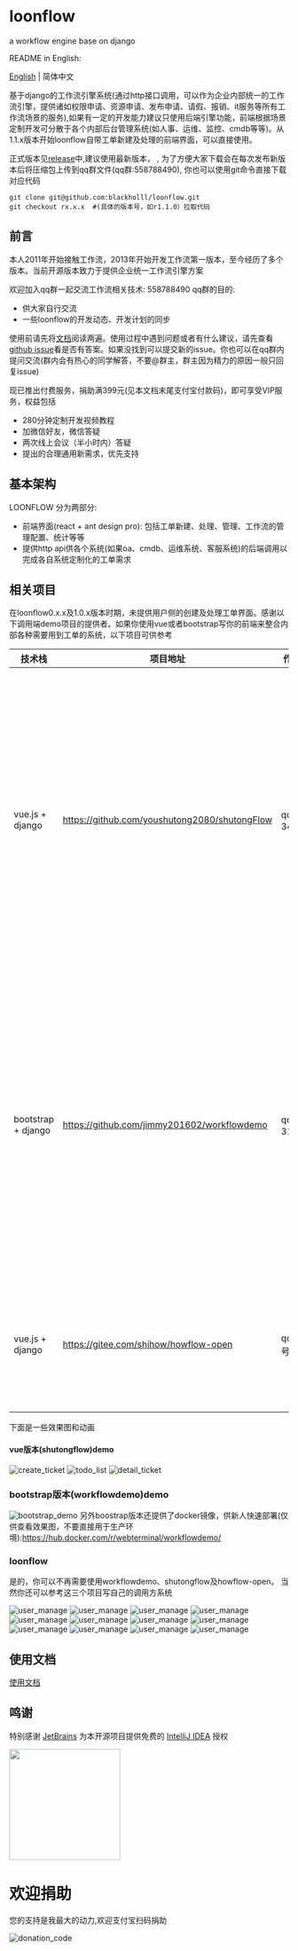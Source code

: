 # loonflow
a workflow engine base on django

README in English: 

[English](./README_en.md) | 简体中文

基于django的工作流引擎系统(通过http接口调用，可以作为企业内部统一的工作流引擎，提供诸如权限申请、资源申请、发布申请、请假、报销、it服务等所有工作流场景的服务),如果有一定的开发能力建议只使用后端引擎功能，前端根据场景定制开发可分散于各个内部后台管理系统(如人事、运维、监控、cmdb等等)。从1.1.x版本开始loonflow自带工单新建及处理的前端界面，可以直接使用。

正式版本见[release](https://github.com/blackholll/loonflow/releases)中,建议使用最新版本， , 为了方便大家下载会在每次发布新版本后将压缩包上传到qq群文件(qq群:558788490), 你也可以使用git命令直接下载对应代码

```
git clone git@github.com:blackholll/loonflow.git
git checkout rx.x.x  #(具体的版本号，如r1.1.0）拉取代码

```


## 前言
本人2011年开始接触工作流，2013年开始开发工作流第一版本，至今经历了多个版本。当前开源版本致力于提供企业统一工作流引擎方案

欢迎加入qq群一起交流工作流相关技术: 558788490
qq群的目的:
- 供大家自行交流
- 一些loonflow的开发动态、开发计划的同步

使用前请先将[文档](http://loonflow.readthedocs.io/)阅读两遍。使用过程中遇到问题或者有什么建议，请先查看[github issue](https://github.com/blackholll/loonflow/issues)看是否有答案。如果没找到可以提交新的issue。你也可以在qq群内提问交流(群内会有热心的同学解答，不要@群主，群主因为精力的原因一般只回复issue)


现已推出付费服务，捐助满399元(见本文档末尾支付宝付款码)，即可享受VIP服务，权益包括
- 280分钟定制开发视频教程
- 加微信好友，微信答疑
- 两次线上会议（半小时内）答疑
- 提出的合理通用新需求，优先支持

## 基本架构
LOONFLOW 分为两部分:
- 前端界面(react + ant design pro): 包括工单新建、处理、管理、工作流的管理配置、统计等等
- 提供http api供各个系统(如果oa、cmdb、运维系统、客服系统)的后端调用以完成各自系统定制化的工单需求

## 相关项目
在loonflow0.x.x及1.0.x版本时期，未提供用户侧的创建及处理工单界面。感谢以下调用端demo项目的提供者。如果你使用vue或者bootstrap写你的前端来整合内部各种需要用到工单的系统，以下项目可供参考
 
技术栈 | 项目地址 | 作者联系方式 | 说明
---|---|---|---
vue.js + django | https://github.com/youshutong2080/shutongFlow | qq群中,qq号: 343306138 |支持PC端浏览器中使用, 功能比较简单,实际使用需要根据自己的需求做适当改造,欢迎提交pr
bootstrap + django | https://github.com/jimmy201602/workflowdemo | qq群中,qq号: 313484953|支持PC端浏览器中使用, 功能比较简单,实际使用需要根据自己的需求做适当改造,欢迎提交pr
vue.js + django |https://gitee.com/shihow/howflow-open | qq群中,qq号:39188043 | 支持在钉钉中使用，迭代中，欢迎提交pr


下面是一些效果图和动画

#### vue版本(shutongflow)demo
![create_ticket](/static/images/create-ticket.png)
![todo_list](/static/images/todo-list.png)
![detail_ticket](/static/images/detail-ticket.png)

### bootstrap版本(workflowdemo)demo
![bootstrap_demo](/static/images/jimmy201602_demo.gif)
另外boostrap版本还提供了docker镜像，供新人快速部署(仅供查看效果图，不要直接用于生产环境):https://hub.docker.com/r/webterminal/workflowdemo/

### loonflow

是的，你可以不再需要使用workflowdemo、shutongflow及howflow-open。 当然你还可以参考这三个项目写自己的调用方系统

![user_manage](/static/images/2.0.x/login.png)
![user_manage](/static/images/2.0.x/workbench.png)
![user_manage](/static/images/2.0.x/new_ticket.png)
![user_manage](/static/images/2.0.x/handle_ticket.png)
![user_manage](/static/images/2.0.x/user.png)
![user_manage](/static/images/2.0.x/workflow_basic_conf.png)
![user_manage](/static/images/2.0.x/custom_field.png)
![user_manage](/static/images/2.0.x/status.png)
![user_manage](/static/images/2.0.x/transition.png)
![user_manage](/static/images/2.0.x/system_config.png)
![user_manage](/static/images/2.0.x/flow_chart.png)
![user_manage](/static/images/2.0.x/statistics.png)


## 使用文档
[使用文档](https://loonflow.readthedocs.io)

## 鸣谢

特别感谢 [JetBrains](https://www.jetbrains.com/?from=mirai) 为本开源项目提供免费的 [IntelliJ IDEA](https://www.jetbrains.com/idea/?from=loonflow)  授权  

[<img src="https://resources.jetbrains.com/storage/products/company/brand/logos/jb_beam.png" width="200"/>](https://www.jetbrains.com/?from=loonflow)

# 欢迎捐助
您的支持是我最大的动力,欢迎支付宝扫码捐助

![donation_code](/static/images/donation_code.png)
